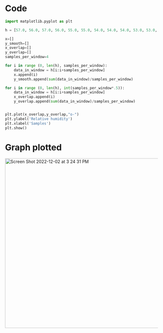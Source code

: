 # Code

```.py
import matplotlib.pyplot as plt

h = [57.0, 56.0, 57.0, 56.0, 55.0, 55.0, 54.0, 54.0, 54.0, 53.0, 53.0, 54.0, 53.0, 53.0, 52.0, 52.0, 51.0, 51.0, 51.0, 50.0, 50.0, 49.0, 50.0, 49.0, 49.0, 48.0, 49.0, 49.0, 48.0, 48.0, 48.0, 49.0]

x=[]
y_smooth=[]
x_overlap=[]
y_overlap=[]
samples_per_window=4

for i in range (0, len(h), samples_per_window):
    data_in_window = h[i:i+samples_per_window]
    x.append(i)
    y_smooth.append(sum(data_in_window)/samples_per_window)

for i in range (0, len(h), int(samples_per_window*.5)):
    data_in_window = h[i:i+samples_per_window]
    x_overlap.append(i)
    y_overlap.append(sum(data_in_window)/samples_per_window)


plt.plot(x_overlap,y_overlap,"o-")
plt.ylabel('Relative humidity')
plt.xlabel('Samples')
plt.show()

```

# Graph plotted
<img width="560" alt="Screen Shot 2022-12-02 at 3 24 31 PM" src="https://user-images.githubusercontent.com/100017195/205229052-151387ed-c685-4c3d-87cc-ef5801e3d646.png">
